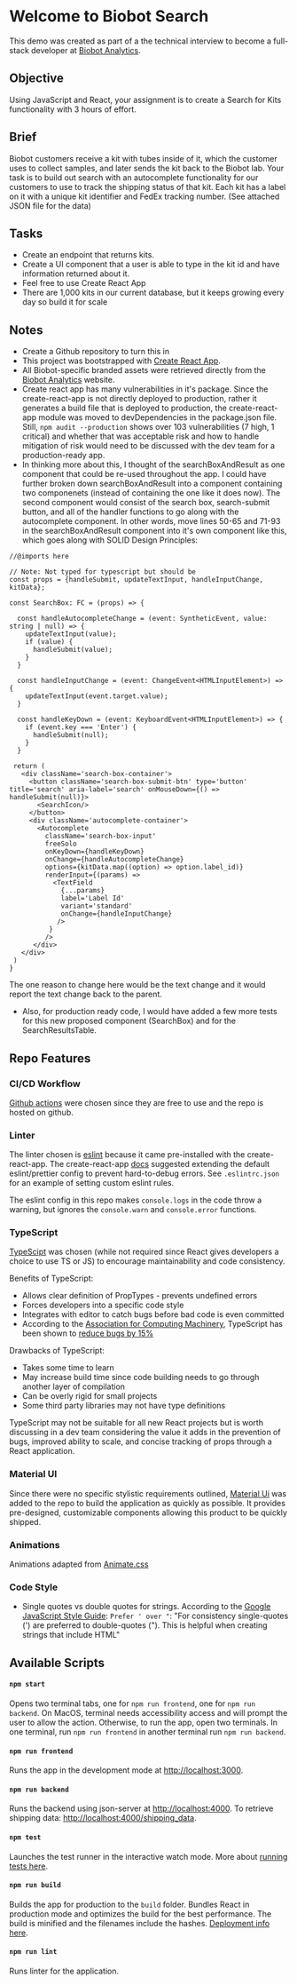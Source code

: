 # Welcome to Biobot Search
This demo was created as part of a the technical interview to become a full-stack developer at [Biobot Analytics](https://biobot.io/).

## Objective
Using JavaScript and React, your assignment is to create a Search for Kits functionality with 3 hours of effort. 

## Brief
Biobot customers receive a kit with tubes inside of it, which the customer uses to collect samples, and later sends the kit back to the Biobot lab. Your task is to build out search with an autocomplete functionality for our customers to use to track the shipping status of that kit. Each kit has a label on it with a unique kit identifier and FedEx tracking number. (See attached JSON file for the data)

## Tasks
- Create an endpoint that returns kits.
- Create a UI component that a user is able to type in the kit id and have information returned about it.
- Feel free to use Create React App
- There are 1,000 kits in our current database, but it keeps growing every day so build it for scale
## Notes
- Create a Github repository to turn this in
- This project was bootstrapped with [Create React App](https://github.com/facebook/create-react-app).
- All Biobot-specific branded assets were retrieved directly from the [Biobot Analytics](https://biobot.io/) website.
- Create react app has many vulnerabilities in it's package. Since the create-react-app is not directly deployed to production, rather it generates a build file that is deployed to production, the create-react-app module was moved to devDependencies in the package.json file. Still, `npm audit --production` shows over 103 vulnerabilities (7 high, 1 critical) and whether that was acceptable risk and how to handle mitigation of risk would need to be discussed with the dev team for a production-ready app. 
- In thinking more about this, I thought of the searchBoxAndResult as one component that could be re-used throughout the app. I could have further broken down searchBoxAndResult into a component containing two componenets (instead of containing the one like it does now). The second component would consist of the search box, search-submit button, and all of the handler functions to go along with the autocomplete component. In other words, move lines 50-65 and 71-93 in the searchBoxAndResult component into it's own component like this, which goes along with SOLID Design Principles:

```
//@imports here 

// Note: Not typed for typescript but should be
const props = {handleSubmit, updateTextInput, handleInputChange, kitData};

const SearchBox: FC = (props) => {
  
  const handleAutocompleteChange = (event: SyntheticEvent, value: string | null) => {
    updateTextInput(value);
    if (value) {
      handleSubmit(value);
    }
  }

  const handleInputChange = (event: ChangeEvent<HTMLInputElement>) => {
    updateTextInput(event.target.value);
  }

  const handleKeyDown = (event: KeyboardEvent<HTMLInputElement>) => {
    if (event.key === 'Enter') {
      handleSubmit(null);
    }
  }

 return (
   <div className='search-box-container'>
     <button className='search-box-submit-btn' type='button' title='search' aria-label='search' onMouseDown={() => handleSubmit(null)}>
       <SearchIcon/>
     </button>
     <div className='autocomplete-container'>
       <Autocomplete
         className='search-box-input'
         freeSolo
         onKeyDown={handleKeyDown}
         onChange={handleAutocompleteChange}
         options={kitData.map((option) => option.label_id)}
         renderInput={(params) =>
           <TextField
             {...params}
             label='Label Id'
             variant='standard'
             onChange={handleInputChange}
            />
          }
         />
      </div>
   </div>
 )
}
```

The one reason to change here would be the text change and it would report the text change back to the parent. 

- Also, for production ready code, I would have added a few more tests for this new proposed component (SearchBox) and for the SearchResultsTable. 

## Repo Features
### CI/CD Workflow
[Github actions](https://github.com/features/actions) were chosen since they are free to use and the repo is hosted on github. 

### Linter
The linter chosen is [eslint](https://eslint.org/) because it came pre-installed with the create-react-app. The create-react-app [docs](https://create-react-app.dev/docs/setting-up-your-editor/) suggested extending the default eslint/prettier config to prevent hard-to-debug errors. See `.eslintrc.json` for an example of setting custom eslint rules. 

The eslint config in this repo makes `console.logs` in the code throw a warning, but ignores the `console.warn` and `console.error` functions.

### TypeScript
[TypeScipt](https://www.typescriptlang.org/) was chosen (while not required since React gives developers a choice to use TS or JS) to encourage maintainability and code consistency. 

Benefits of TypeScript:
 - Allows clear definition of PropTypes - prevents undefined errors
 - Forces developers into a specific code style
 - Integrates with editor to catch bugs before bad code is even committed
 - According to the [Association for Computing Machinery](https://dl.acm.org/), TypeScript has been shown to [reduce bugs by 15%](https://dl.acm.org/doi/abs/10.1145/2676726.2676971)

Drawbacks of TypeScript:
- Takes some time to learn
- May increase build time since code building needs to go through another layer of compilation
- Can be overly rigid for small projects 
- Some third party libraries may not have type definitions

TypeScript may not be suitable for all new React projects but is worth discussing in a dev team considering the value it adds in the prevention of bugs, improved ability to scale, and concise tracking of props through a React application.
 

### Material UI
Since there were no specific stylistic requirements outlined, [Material Ui](https://mui.com/) was added to the repo to build the application as quickly as possible. It provides pre-designed, customizable components allowing this product to be quickly shipped.  

### Animations
Animations adapted from [Animate.css](https://animate.style/)

### Code Style
- Single quotes vs double quotes for strings. According to the [Google JavaScript Style Guide](https://google.github.io/styleguide/javascriptguide.xml): `Prefer ' over "`: "For consistency single-quotes (') are preferred to double-quotes ("). This is helpful when creating strings that include HTML"

## Available Scripts
#### `npm start`
Opens two terminal tabs, one for `npm run frontend`, one for `npm run backend`. On MacOS, terminal needs accessibility access and will prompt the user to allow the action. Otherwise, to run the app, open two terminals. In one terminal, run `npm run frontend` in another terminal run `npm run backend`.

#### `npm run frontend`
Runs the app in the development mode at [http://localhost:3000](http://localhost:3000).

#### `npm run backend`
Runs the backend using json-server at [http://localhost:4000](http://localhost:4000). To retrieve shipping data: [http://localhost:4000/shipping_data](http://localhost:4000/shipping_data).

#### `npm test`
Launches the test runner in the interactive watch mode. More about [running tests here](https://facebook.github.io/create-react-app/docs/running-tests).

#### `npm run build`
Builds the app for production to the `build` folder. Bundles React in production mode and optimizes the build for the best performance. The build is minified and the filenames include the hashes. [Deployment info here](https://facebook.github.io/create-react-app/docs/deployment).

#### `npm run lint`
Runs linter for the application.
